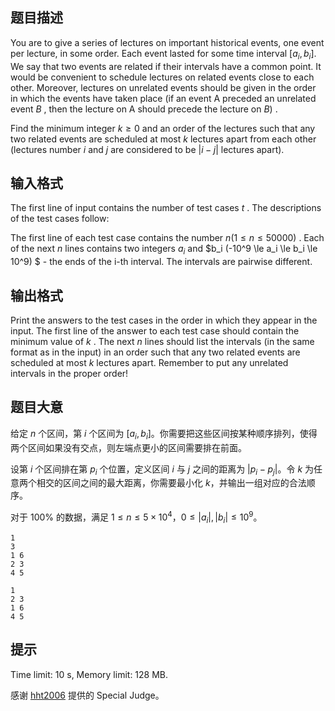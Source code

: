 ## 题目描述
You are to give a series of lectures on important historical events, one event per lecture, in some order. Each event lasted for some time interval $[a_i, b_i].$ We say that two events are related if their intervals have a common point. It would be convenient to schedule lectures on related events close to each other. Moreover, lectures on unrelated events should be given in the order in which the events have taken place (if an event A preceded an unrelated event $B$ , then the lecture on A should precede the lecture on $B)$ .

Find the minimum integer $k \ge 0$ and an order of the lectures such that any two related events are scheduled at most $k$ lectures apart from each other (lectures number $i$ and $j$ are considered to be $|i−j|$ lectures apart).

## 输入格式

The first line of input contains the number of test cases $t$ . The descriptions of the test cases follow:

The first line of each test case contains the number $n (1 \le n \le 50000)$ . Each of the next $n$ lines contains two integers $a_i$ and $b_i (-10^9  \le a_i \le b_i \le 10^9) $ - the ends of the i-th interval. The intervals are pairwise different.

## 输出格式

Print the answers to the test cases in the order in which they appear in the input. The first line of the answer to each test case should contain the minimum value of $k$ . The next $n$ lines should list the intervals (in the same format as in the input) in an order such that any two related events are scheduled at most $k$ lectures apart. Remember to put any unrelated intervals in the proper order! 

## 题目大意
给定 $n$ 个区间，第 $i$ 个区间为 $[a_i,b_i]$。你需要把这些区间按某种顺序排列，使得两个区间如果没有交点，则左端点更小的区间需要排在前面。

设第 $i$ 个区间排在第 $p_i$ 个位置，定义区间 $i$ 与 $j$ 之间的距离为 $|p_i-p_j|$。令 $k$ 为任意两个相交的区间之间的最大距离，你需要最小化 $k$，并输出一组对应的合法顺序。

对于 $100\%$ 的数据，满足 $1\leq n\leq 5\times 10^4$，$0\leq|a_i|,|b_i|\leq10^9$。

```input1
1
3
1 6
2 3
4 5

```

```output1
1
2 3
1 6
4 5

```

## 提示
Time limit: 10 s, Memory limit: 128 MB. 

感谢 [hht2006](/user/175829) 提供的 Special Judge。

